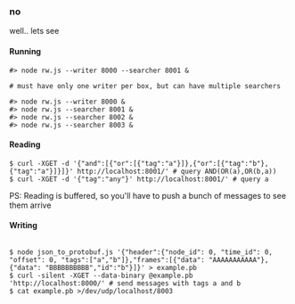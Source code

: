 ### no
well.. lets see

#### Running 
```
#> node rw.js --writer 8000 --searcher 8001 &

# must have only one writer per box, but can have multiple searchers

#> node rw.js --writer 8000 &
#> node rw.js --searcher 8001 &
#> node rw.js --searcher 8002 &
#> node rw.js --searcher 8003 &

```

#### Reading
```
$ curl -XGET -d '{"and":[{"or":[{"tag":"a"}]},{"or":[{"tag":"b"},{"tag":"a"}]}]}' http://localhost:8001/' # query AND(OR(a),OR(b,a))
$ curl -XGET -d '{"tag":"any"}' http://localhost:8001/' # query a

```
PS: Reading is buffered, so you'll have to push a bunch of messages to see them arrive

#### Writing
```

$ node json_to_protobuf.js '{"header":{"node_id": 0, "time_id": 0, "offset": 0, "tags":["a","b"]},"frames":[{"data": "AAAAAAAAAAA"},{"data": "BBBBBBBBBB","id":"b"}]}' > example.pb
$ curl -silent -XGET --data-binary @example.pb 'http://localhost:8000/' # send messages with tags a and b
$ cat example.pb >/dev/udp/localhost/8003

```
